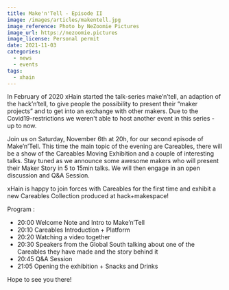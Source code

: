 ```yaml
---
title: Make'n'Tell - Episode II
image: /images/articles/makentell.jpg
image_reference: Photo by NeZoomie Pictures
image_url: https://nezoomie.pictures
image_license: Personal permit
date: 2021-11-03
categories:
  - news
  - events
tags:
  - xhain
---
```

In February of 2020 xHain started the talk-series make’n’tell, an adaption of the hack’n’tell, to give people the possibility to present their “maker projects” and to get into an exchange with other makers. Due to the Covid19-restrictions we weren't able to host another event in this series - up to now.

Join us on Saturday, November 6th at 20h, for our second episode of Make’n’Tell. This time the main topic of the evening are Careables, there will be a show of the Careables Moving Exhibition and a couple of interesting talks. Stay tuned as we announce some awesome makers who will present their Maker Story in  5 to 15min talks. We will then engage in an open discussion and Q&A Session.

xHain is happy to join forces with Careables for the first time and exhibit a new Careables Collection produced at hack+makespace!


Program :

- 20:00 Welcome Note and Intro to Make’n’Tell
- 20:10 Careables Introduction + Platform
- 20:20 Watching a video together
- 20:30  Speakers from the Global South talking about one of the Careables they have made and the story behind it
- 20:45 Q&A Session
- 21:05 Opening the exhibition + Snacks and Drinks

Hope to see you there!
